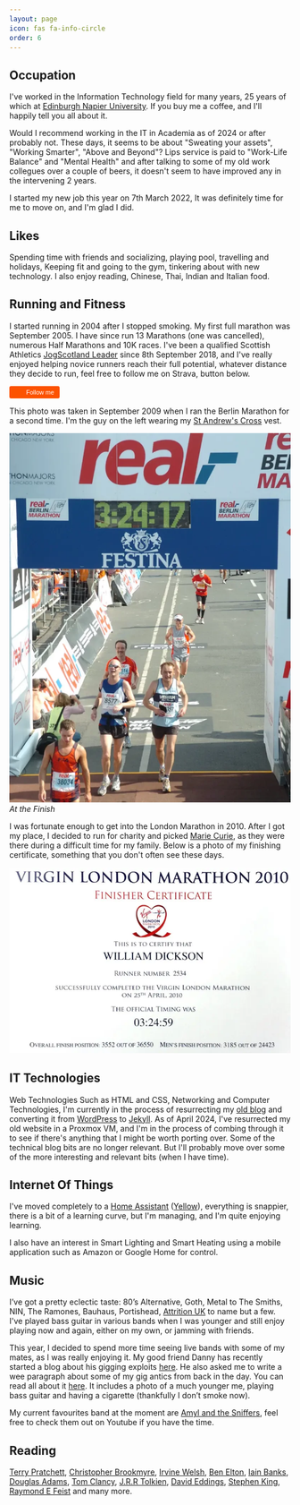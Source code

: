 ```yaml
---
layout: page
icon: fas fa-info-circle
order: 6
---
```


## Occupation

I've worked in the Information Technology field for many years, 25 years of which at [Edinburgh Napier University](https://www.napier.ac.uk). If you buy me a coffee, and I'll happily tell you all about it.

Would I recommend working in the IT in Academia as of 2024 or after probably not. These days, it seems to be about "Sweating your assets", "Working Smarter", "Above and Beyond"? Lips service is paid to "Work-Life Balance" and "Mental Health" and after talking to some of my old work collegues over a couple of beers, it doesn't seem to have improved any in the intervening 2 years.

I started my new job this year on 7th March 2022, It was definitely time for me to move on, and I'm glad I did.

## Likes

Spending time with friends and socializing, playing pool, travelling and holidays, Keeping fit and going to the gym, tinkering about with new technology. I also enjoy reading, Chinese, Thai, Indian and Italian food.

## Running and Fitness

I started running in 2004 after I stopped smoking. My first full marathon was September 2005. I have since run 13 Marathons (one was cancelled), numerous Half Marathons and 10K races. I've been a qualified Scottish Athletics [JogScotland Leader](https://sauser.sportserve.net/pages/home.aspx) since 8th September 2018, and I've really enjoyed helping novice runners reach their full potential, whatever distance they decide to run, feel free to follow me on Strava, button below.

<a style="display:inline-block;background-color:#FC5200;color:#fff;padding:5px 10px 5px 30px;font-size:11px;font-family:Helvetica, Arial, sans-serif;white-space:nowrap;text-decoration:none;background-repeat:no-repeat;background-position:10px center;border-radius:3px;background-image:url('https://badges.strava.com/logo-strava-echelon.png')" href='https://strava.com/athletes/9589963' target="clean">Follow me</a>

This photo was taken in September 2009 when I ran the Berlin Marathon for a second time. I'm the guy on the left wearing my [St Andrew's Cross](https://en.wikipedia.org/wiki/Flag_of_Scotland) vest.

![Berlin Marathon](../assets/img/about/Berlin_Marathon.webp)_At the Finish_

I was fortunate enough to get into the London Marathon in 2010. After I got my place, I decided to run for charity and picked [Marie Curie](https://www.mariecurie.org.uk/), as they were there during a difficult time for my family. Below is a photo of my finishing certificate, something that you don't often see these days.

![Finishing Certificate](../assets/img/about/London_Marathon_Certificate.webp)

## IT Technologies

Web Technologies Such as HTML and CSS, Networking and Computer Technologies, I'm currently in the process of resurrecting my [old blog](https://web.archive.org/web/20180516212904/http://www.dickson.me.uk/) and converting it from [WordPress](https://wordpress.org/) to [Jekyll](https://jekyllrb.com/). As of April 2024, I've resurrected my old website in a Proxmox VM, and I'm in the process of combing through it to see if there's anything that I might be worth porting over. Some of the technical blog bits are no longer relevant. But I'll probably move over some of the more interesting and relevant bits (when I have time).

## Internet Of Things

I've moved completely to a [Home Assistant](https://www.home-assistant.io/) ([Yellow](https://www.home-assistant.io/yellow/)), everything is snappier, there is a bit of a learning curve, but I'm managing, and I'm quite enjoying learning.

I also have an interest in Smart Lighting and Smart Heating using a mobile application such as Amazon or Google Home for control.

## Music

I’ve got a pretty eclectic taste: 80’s Alternative, Goth, Metal to The Smiths, NIN, The Ramones, Bauhaus, Portishead, [Attrition UK](https://attritionuk.bandcamp.com/) to name but a few. I've played bass guitar in various bands when I was younger and still enjoy playing now and again, either on my own, or jamming with friends.

This year, I decided to spend more time seeing live bands with some of my mates, as I was really enjoying it. My good friend Danny has recently started a blog about his gigging exploits [here](https://www.gig-antics.live). He also asked me to write a wee paragraph about some of my gig antics from back in the day. You can read all about it [here](https://www.gig-antics.live/post/introducing-peni-goth-bill). It includes a photo of a much younger me, playing bass guitar and having a cigarette (thankfully I don’t smoke now).

My current favourites band at the moment are [Amyl and the Sniffers](https://www.amylandthesniffers.com/), feel free to check them out on Youtube if you have the time.

## Reading

[Terry Pratchett](https://www.terrypratchettbooks.com/), [Christopher Brookmyre](https://www.brookmyre.co.uk/), [Irvine Welsh](https://en.wikipedia.org/wiki/Irvine_Welsh), [Ben Elton](https://en.wikipedia.org/wiki/Ben_Elton), [Iain Banks](https://www.iain-banks.net/), [Douglas Adams](https://en.wikipedia.org/wiki/Douglas_Adams), [Tom Clancy](https://en.wikipedia.org/wiki/Tom_Clancy), [J.R.R Tolkien](https://en.wikipedia.org/wiki/J._R._R._Tolkien), [David Eddings](https://en.wikipedia.org/wiki/David_Eddings), [Stephen King](https://stephenking.com/), [Raymond E Feist](https://www.crydee.com/) and many more.
